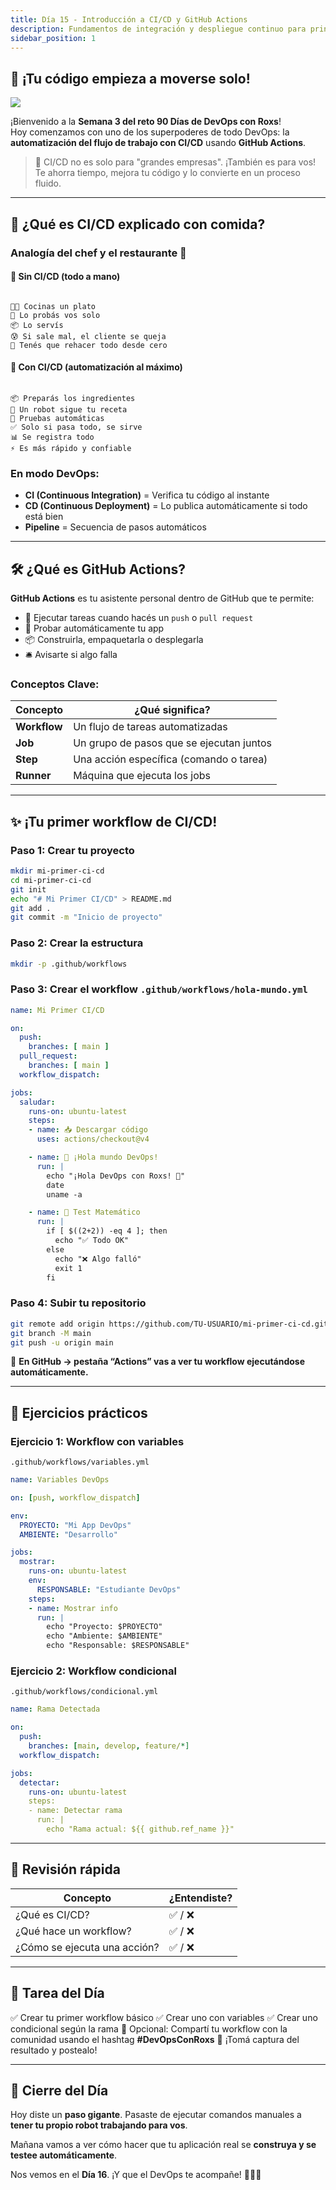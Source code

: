 ```yaml
---
title: Día 15 - Introducción a CI/CD y GitHub Actions
description: Fundamentos de integración y despliegue continuo para principiantes
sidebar_position: 1
---
```


## 🚀 ¡Tu código empieza a moverse solo!

![](../../static/images/banner/3.png)

¡Bienvenido a la **Semana 3 del reto 90 Días de DevOps con Roxs**!  
Hoy comenzamos con uno de los superpoderes de todo DevOps: la **automatización del flujo de trabajo con CI/CD** usando **GitHub Actions**.

> 🧠 CI/CD no es solo para "grandes empresas". ¡También es para vos! Te ahorra tiempo, mejora tu código y lo convierte en un proceso fluido.

---

## 🤔 ¿Qué es CI/CD explicado con comida?

### Analogía del chef y el restaurante 🍝

#### 🔧 Sin CI/CD (todo a mano)
```

👨‍🍳 Cocinas un plato
👀 Lo probás vos solo
📦 Lo servís
😰 Si sale mal, el cliente se queja
🔄 Tenés que rehacer todo desde cero

```

#### 🤖 Con CI/CD (automatización al máximo)
```

📦 Preparás los ingredientes
🤖 Un robot sigue tu receta
🧪 Pruebas automáticas
✅ Solo si pasa todo, se sirve
📊 Se registra todo
⚡ Es más rápido y confiable

````

### En modo DevOps:
- **CI (Continuous Integration)** = Verifica tu código al instante
- **CD (Continuous Deployment)** = Lo publica automáticamente si todo está bien
- **Pipeline** = Secuencia de pasos automáticos

---

## 🛠️ ¿Qué es GitHub Actions?

**GitHub Actions** es tu asistente personal dentro de GitHub que te permite:

- 🔄 Ejecutar tareas cuando hacés un `push` o `pull request`
- 🧪 Probar automáticamente tu app
- 📦 Construirla, empaquetarla o desplegarla
- 🛎️ Avisarte si algo falla

### Conceptos Clave:

| Concepto   | ¿Qué significa?                      |
|------------|---------------------------------------|
| **Workflow** | Un flujo de tareas automatizadas     |
| **Job**     | Un grupo de pasos que se ejecutan juntos |
| **Step**    | Una acción específica (comando o tarea) |
| **Runner**  | Máquina que ejecuta los jobs         |

---

## ✨ ¡Tu primer workflow de CI/CD!

### Paso 1: Crear tu proyecto

```bash
mkdir mi-primer-ci-cd
cd mi-primer-ci-cd
git init
echo "# Mi Primer CI/CD" > README.md
git add .
git commit -m "Inicio de proyecto"
````

### Paso 2: Crear la estructura

```bash
mkdir -p .github/workflows
```

### Paso 3: Crear el workflow `.github/workflows/hola-mundo.yml`

```yaml
name: Mi Primer CI/CD

on:
  push:
    branches: [ main ]
  pull_request:
    branches: [ main ]
  workflow_dispatch:

jobs:
  saludar:
    runs-on: ubuntu-latest
    steps:
    - name: 📥 Descargar código
      uses: actions/checkout@v4

    - name: 👋 ¡Hola mundo DevOps!
      run: |
        echo "¡Hola DevOps con Roxs! 🚀"
        date
        uname -a

    - name: 🧪 Test Matemático
      run: |
        if [ $((2+2)) -eq 4 ]; then
          echo "✅ Todo OK"
        else
          echo "❌ Algo falló"
          exit 1
        fi
```

### Paso 4: Subir tu repositorio

```bash
git remote add origin https://github.com/TU-USUARIO/mi-primer-ci-cd.git
git branch -M main
git push -u origin main
```

📌 **En GitHub → pestaña “Actions” vas a ver tu workflow ejecutándose automáticamente.**

---

## 🎯 Ejercicios prácticos

### Ejercicio 1: Workflow con variables

`.github/workflows/variables.yml`

```yaml
name: Variables DevOps

on: [push, workflow_dispatch]

env:
  PROYECTO: "Mi App DevOps"
  AMBIENTE: "Desarrollo"

jobs:
  mostrar:
    runs-on: ubuntu-latest
    env:
      RESPONSABLE: "Estudiante DevOps"
    steps:
    - name: Mostrar info
      run: |
        echo "Proyecto: $PROYECTO"
        echo "Ambiente: $AMBIENTE"
        echo "Responsable: $RESPONSABLE"
```

### Ejercicio 2: Workflow condicional

`.github/workflows/condicional.yml`

```yaml
name: Rama Detectada

on:
  push:
    branches: [main, develop, feature/*]
  workflow_dispatch:

jobs:
  detectar:
    runs-on: ubuntu-latest
    steps:
    - name: Detectar rama
      run: |
        echo "Rama actual: ${{ github.ref_name }}"
```

---

## 🧠 Revisión rápida

| Concepto                     | ¿Entendiste? |
| ---------------------------- | ------------ |
| ¿Qué es CI/CD?               | ✅ / ❌        |
| ¿Qué hace un workflow?       | ✅ / ❌        |
| ¿Cómo se ejecuta una acción? | ✅ / ❌        |

---

## 📝 Tarea del Día

✅ Crear tu primer workflow básico
✅ Crear uno con variables
✅ Crear uno condicional según la rama
🎁 Opcional: Compartí tu workflow con la comunidad usando el hashtag **#DevOpsConRoxs**
📸 ¡Tomá captura del resultado y postealo!

---

## 🧡 Cierre del Día

Hoy diste un **paso gigante**.
Pasaste de ejecutar comandos manuales a **tener tu propio robot trabajando para vos**.

Mañana vamos a ver cómo hacer que tu aplicación real se **construya y se testee automáticamente**.

Nos vemos en el **Día 16**. ¡Y que el DevOps te acompañe! 🧙‍♀️🔥


